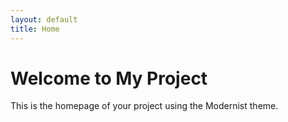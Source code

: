 ```yaml
---
layout: default
title: Home
---
```


# Welcome to My Project

This is the homepage of your project using the Modernist theme.
